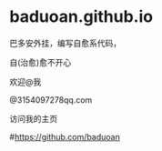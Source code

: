 # baduoan.github.io
巴多安外挂，编写自愈系代码，

自(治愈)愈不开心

欢迎@我

@3154097278qq.com

访问我的主页
 
#https://github.com/baduoan

